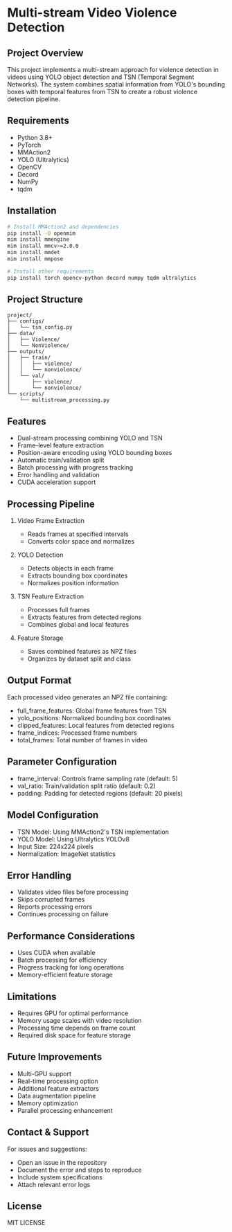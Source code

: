 # Multi-stream Video Violence Detection 

## Project Overview
This project implements a multi-stream approach for violence detection in videos using YOLO object detection and TSN (Temporal Segment Networks). The system combines spatial information from YOLO's bounding boxes with temporal features from TSN to create a robust violence detection pipeline.

## Requirements
- Python 3.8+
- PyTorch
- MMAction2
- YOLO (Ultralytics)
- OpenCV
- Decord
- NumPy
- tqdm

## Installation
```bash
# Install MMAction2 and dependencies
pip install -U openmim
mim install mmengine
mim install mmcv>=2.0.0
mim install mmdet
mim install mmpose

# Install other requirements
pip install torch opencv-python decord numpy tqdm ultralytics
```

## Project Structure
```
project/
├── configs/
│   └── tsn_config.py
├── data/
│   ├── Violence/
│   └── NonViolence/
├── outputs/
│   ├── train/
│   │   ├── violence/
│   │   └── nonviolence/
│   └── val/
│       ├── violence/
│       └── nonviolence/
└── scripts/
    └── multistream_processing.py
```

## Features
- Dual-stream processing combining YOLO and TSN
- Frame-level feature extraction
- Position-aware encoding using YOLO bounding boxes
- Automatic train/validation split
- Batch processing with progress tracking
- Error handling and validation
- CUDA acceleration support

## Processing Pipeline
1. Video Frame Extraction
   - Reads frames at specified intervals
   - Converts color space and normalizes

2. YOLO Detection
   - Detects objects in each frame
   - Extracts bounding box coordinates
   - Normalizes position information

3. TSN Feature Extraction
   - Processes full frames
   - Extracts features from detected regions
   - Combines global and local features

4. Feature Storage
   - Saves combined features as NPZ files
   - Organizes by dataset split and class


## Output Format
Each processed video generates an NPZ file containing:
- full_frame_features: Global frame features from TSN
- yolo_positions: Normalized bounding box coordinates
- clipped_features: Local features from detected regions
- frame_indices: Processed frame numbers
- total_frames: Total number of frames in video

## Parameter Configuration
- frame_interval: Controls frame sampling rate (default: 5)
- val_ratio: Train/validation split ratio (default: 0.2)
- padding: Padding for detected regions (default: 20 pixels)

## Model Configuration
- TSN Model: Using MMAction2's TSN implementation
- YOLO Model: Using Ultralytics YOLOv8
- Input Size: 224x224 pixels
- Normalization: ImageNet statistics

## Error Handling
- Validates video files before processing
- Skips corrupted frames
- Reports processing errors
- Continues processing on failure

## Performance Considerations
- Uses CUDA when available
- Batch processing for efficiency
- Progress tracking for long operations
- Memory-efficient feature storage

## Limitations
- Requires GPU for optimal performance
- Memory usage scales with video resolution
- Processing time depends on frame count
- Required disk space for feature storage

## Future Improvements
- Multi-GPU support
- Real-time processing option
- Additional feature extractors
- Data augmentation pipeline
- Memory optimization
- Parallel processing enhancement

## Contact & Support
For issues and suggestions:
- Open an issue in the repository
- Document the error and steps to reproduce
- Include system specifications
- Attach relevant error logs

## License
MIT LICENSE

